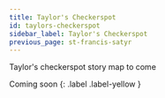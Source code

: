 ```yaml
---
title: Taylor's Checkerspot
id: taylors-checkerspot
sidebar_label: Taylor's Checkerspot
previous_page: st-francis-satyr
---
```


Taylor's checkerspot story map to come

Coming soon
{: .label .label-yellow }
